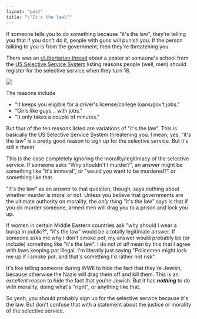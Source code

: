 ```yaml
---
layout: "post"
title: "\"It's the law\""
---
```


If someone tells you to do something because "it's the law", they're telling you that if you don't do it, people with guns will punish you. If the person talking to you is from the government, then they're threatening you.

There was an [r/Libertarian thread](http://www.reddit.com/r/Libertarian/comments/1celpl/poster_at_my_high_school_proves_that_public/) about a poster at someone's school from the [US Selective Service System](http://www.sss.gov/default.htm) listing reasons people (well, men) should register for the selective service when they turn 18.

<p class="image"><a href="http://i.imgur.com/3wudimt.jpg"><img src="http://i.imgur.com/3wudimt.jpg"></img></a></p>

The reasons include

* "It keeps you eligible for a driver's license/college loans/gov't jobs."
* "Girls like guys... with jobs."
* "It only takes a couple of minutes."

But four of the ten reasons listed are variations of "it's the law". This is basically the US Selective Service System threatening you. I mean, yes, "it's the law" _is_ a pretty good reason to sign up for the selective service. But it's still a threat.

This is the case completely ignoring the morality/legitimacy of the selective service. If someone asks "Why shouldn't I murder?", an answer might be something like "it's immoral", or "would _you_ want to be murdered?" or something like that.

"It's the law" as an answer to that question, though, says nothing about whether murder is moral or not. Unless you believe that governments are the ultimate authority on morality, the _only_ thing "it's the law" says is that if you do murder someone, armed men will drag you to a prison and lock you up.

If women in certain Middle Eastern countries ask "why should I wear a burqa in public?", "it's the law" would be a totally legitimate answer. If someone asks me why I don't smoke pot, my answer would probably be (or include) something like "it's the law". I do not _at all_ mean by this that I agree with laws keeping pot illegal. I'm literally just saying "Policemen might lock me up if I smoke pot, and that's something I'd rather not risk".

It's like telling someone during WWII to hide the fact that they're Jewish, because otherwise the Nazis will drag them off and kill them. This is an _excellent_ reason to hide the fact that you're Jewish. But it has ***nothing*** to do with morality, doing what's "right", or anything like that.

So yeah, you should probably sign up for the selective service because it's the law. But don't confuse that with a statement about the justice or morality of the selective service.
